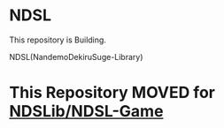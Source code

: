 # NDSL

This repository is Building.

NDSL(NandemoDekiruSuge-Library)

# **This Repository MOVED for [NDSLib/NDSL-Game](https://github.com/NDSLib/NDSL-Game)**

